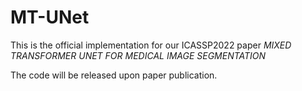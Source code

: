 # MT-UNet

This is the official implementation for our ICASSP2022 paper *MIXED TRANSFORMER UNET FOR MEDICAL IMAGE SEGMENTATION*

The code will be released upon paper publication.